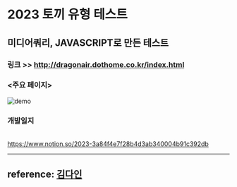 
# 2023 토끼 유형 테스트
## 미디어쿼리, JAVASCRIPT로 만든 테스트
### 링크 >>  http://dragonair.dothome.co.kr/index.html <br>

### <주요 페이지> <br>
![demo](https://user-images.githubusercontent.com/80152716/218378844-aa94fe10-423b-4925-8fc4-eaa340a52243.png) <br>

### 개발일지<br>
<Notion> <br>
https://www.notion.so/2023-3a84f4e7f28b4d3ab340004b91c392db

---
reference: [김다인](https://dev-dain.tistory.com)  
---
 

